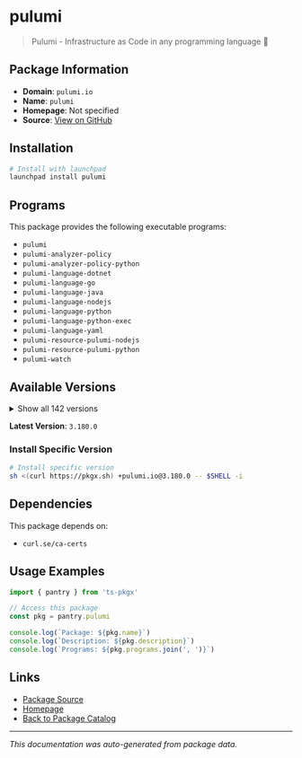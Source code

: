 # pulumi

> Pulumi - Infrastructure as Code in any programming language 🚀

## Package Information

- **Domain**: `pulumi.io`
- **Name**: `pulumi`
- **Homepage**: Not specified
- **Source**: [View on GitHub](https://github.com/pkgxdev/pantry/tree/main/projects/pulumi.io/package.yml)

## Installation

```bash
# Install with launchpad
launchpad install pulumi
```

## Programs

This package provides the following executable programs:

- `pulumi`
- `pulumi-analyzer-policy`
- `pulumi-analyzer-policy-python`
- `pulumi-language-dotnet`
- `pulumi-language-go`
- `pulumi-language-java`
- `pulumi-language-nodejs`
- `pulumi-language-python`
- `pulumi-language-python-exec`
- `pulumi-language-yaml`
- `pulumi-resource-pulumi-nodejs`
- `pulumi-resource-pulumi-python`
- `pulumi-watch`

## Available Versions

<details>
<summary>Show all 142 versions</summary>

- `3.180.0`, `3.178.0`, `3.177.0`, `3.176.0`, `3.175.0`
- `3.174.0`, `3.173.0`, `3.172.0`, `3.171.0`, `3.170.0`
- `3.169.0`, `3.168.0`, `3.167.0`, `3.166.0`, `3.165.0`
- `3.163.0`, `3.162.0`, `3.161.0`, `3.158.0`, `3.157.0`
- `3.156.0`, `3.155.0`, `3.154.0`, `3.153.1`, `3.153.0`
- `3.152.0`, `3.151.0`, `3.150.0`, `3.149.0`, `3.148.0`
- `3.147.0`, `3.146.0`, `3.145.0`, `3.144.1`, `3.144.0`
- `3.143.0`, `3.142.0`, `3.141.0`, `3.140.0`, `3.139.0`
- `3.138.0`, `3.137.0`, `3.136.1`, `3.136.0`, `3.135.1`
- `3.135.0`, `3.134.1`, `3.134.0`, `3.133.0`, `3.132.0`
- `3.131.0`, `3.130.0`, `3.129.0`, `3.128.0`, `3.127.0`
- `3.126.0`, `3.125.0`, `3.124.0`, `3.123.0`, `3.122.0`
- `3.121.0`, `3.120.0`, `3.119.0`, `3.118.0`, `3.117.0`
- `3.116.1`, `3.116.0`, `3.115.2`, `3.115.1`, `3.115.0`
- `3.114.0`, `3.113.3`, `3.113.2`, `3.113.1`, `3.113.0`
- `3.112.0`, `3.111.1`, `3.111.0`, `3.110.0`, `3.109.0`
- `3.108.1`, `3.108.0`, `3.107.0`, `3.106.0`, `3.105.0`
- `3.104.2`, `3.104.1`, `3.104.0`, `3.103.1`, `3.103.0`
- `3.102.0`, `3.101.1`, `3.101.0`, `3.100.0`, `3.99.0`
- `3.98.0`, `3.97.0`, `3.96.2`, `3.96.1`, `3.96.0`
- `3.95.0`, `3.94.2`, `3.94.1`, `3.94.0`, `3.93.0`
- `3.92.0`, `3.91.1`, `3.91.0`, `3.90.1`, `3.90.0`
- `3.89.0`, `3.88.1`, `3.88.0`, `3.87.0`, `3.86.0`
- `3.85.0`, `3.84.0`, `3.83.0`, `3.82.1`, `3.82.0`
- `3.81.0`, `3.80.0`, `3.79.0`, `3.78.1`, `3.78.0`
- `3.77.1`, `3.77.0`, `3.76.1`, `3.76.0`, `3.75.0`
- `3.74.0`, `3.73.0`, `3.72.2`, `3.72.1`, `3.72.0`
- `3.71.0`, `3.70.0`, `3.69.0`, `3.68.0`, `3.67.1`
- `3.67.0`, `3.66.0`

</details>

**Latest Version**: `3.180.0`

### Install Specific Version

```bash
# Install specific version
sh <(curl https://pkgx.sh) +pulumi.io@3.180.0 -- $SHELL -i
```

## Dependencies

This package depends on:

- `curl.se/ca-certs`

## Usage Examples

```typescript
import { pantry } from 'ts-pkgx'

// Access this package
const pkg = pantry.pulumi

console.log(`Package: ${pkg.name}`)
console.log(`Description: ${pkg.description}`)
console.log(`Programs: ${pkg.programs.join(', ')}`)
```

## Links

- [Package Source](https://github.com/pkgxdev/pantry/tree/main/projects/pulumi.io/package.yml)
- [Homepage](#)
- [Back to Package Catalog](../../package-catalog.md)

---

*This documentation was auto-generated from package data.*
